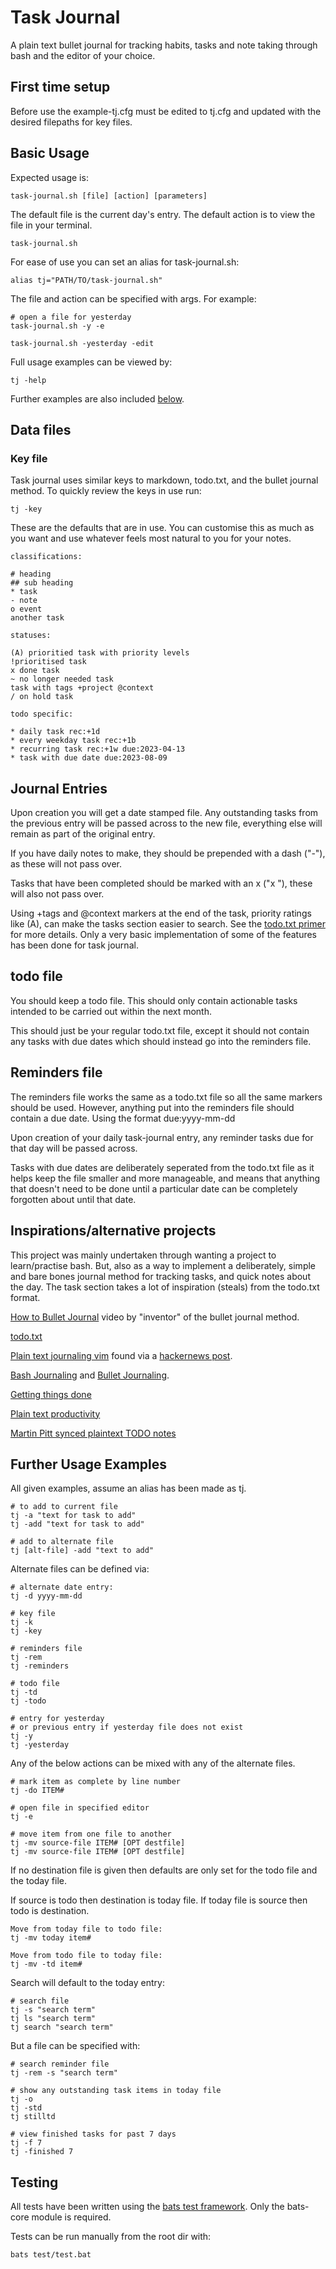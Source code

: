 # Task Journal

A plain text bullet journal for tracking habits, tasks and note taking through bash and the editor of your choice.

## First time setup

Before use the example-tj.cfg must be edited to tj.cfg and updated with the desired filepaths for key files.

## Basic Usage

Expected usage is:
```
task-journal.sh [file] [action] [parameters]
```

The default file is the current day's entry. The default action is to view the file in your terminal.

```
task-journal.sh
```

For ease of use you can set an alias for task-journal.sh:

```
alias tj="PATH/TO/task-journal.sh"
```

The file and action can be specified with args. For example:

```
# open a file for yesterday
task-journal.sh -y -e

task-journal.sh -yesterday -edit
```

Full usage examples can be viewed by:

```
tj -help
```

Further examples are also included [below](#Further).

## Data files

### Key file

Task journal uses similar keys to markdown, todo.txt, and the bullet journal method. To quickly review the keys in use run:

```
tj -key
```

These are the defaults that are in use. You can customise this as much as you want and use whatever feels most natural to you for your notes.

```
classifications:

# heading
## sub heading
* task
- note
o event
another task

statuses:

(A) prioritied task with priority levels
!prioritised task
x done task
~ no longer needed task
task with tags +project @context
/ on hold task

todo specific:

* daily task rec:+1d
* every weekday task rec:+1b
* recurring task rec:+1w due:2023-04-13
* task with due date due:2023-08-09

```

## Journal Entries

Upon creation you will get a date stamped file. Any outstanding tasks from the previous entry will be passed across to the new file, everything else will remain as part of the original entry.

If you have daily notes to make, they should be prepended with a dash ("-"), as these will not pass over.

Tasks that have been completed should be marked with an x ("x "), these will also not pass over.

Using +tags and @context markers at the end of the task, priority ratings like (A), can make the tasks section easier to search. See the [todo.txt primer](https://github.com/todotxt/todo.txt) for more details. Only a very basic implementation of some of the features has been done for task journal.

## todo file

You should keep a todo file. This should only contain actionable tasks intended to be carried out within the next month.

This should just be your regular todo.txt file, except it should not contain any tasks with due dates which should instead go into the reminders file.

## Reminders file

The reminders file works the same as a todo.txt file so all the same markers should be used. However, anything put into the reminders file should contain a due date. Using the format due:yyyy-mm-dd

Upon creation of your daily task-journal entry, any reminder tasks due for that day will be passed across.

Tasks with due dates are deliberately seperated from the todo.txt file as it helps keep the file smaller and more manageable, and means that anything that doesn't need to be done until a particular date can be completely forgotten about until that date.

## Inspirations/alternative projects

This project was mainly undertaken through wanting a project to learn/practise bash. But, also as a way to implement a deliberately, simple and bare bones journal method for tracking tasks, and quick notes about the day. The task section takes a lot of inspiration (steals) from the todo.txt format.

[How to Bullet Journal](https://www.youtube.com/watch?v=fm15cmYU0IM) video by "inventor" of the bullet journal method.

[todo.txt](https://github.com/todotxt/todo.txt)

[Plain text journaling vim](https://peppe.rs/posts/plain_text_journaling/) found via a [hackernews post](https://news.ycombinator.com/item?id=36390405).

[Bash Journaling](https://jodavaho.io/posts/bash-journalling.html) and [Bullet Journaling](https://jodavaho.io/posts/bullet-journalling.html).

[Getting things done](https://gettingthingsdone.com/)

[Plain text productivity](https://plaintext-productivity.net/)

[Martin Pitt synced plaintext TODO notes](https://piware.de/post/2020-09-26-todo-notes/)

## Further Usage Examples

All given examples, assume an alias has been made as tj.

```
# to add to current file
tj -a "text for task to add"
tj -add "text for task to add"

# add to alternate file
tj [alt-file] -add "text to add"
```

Alternate files can be defined via:
```
# alternate date entry:
tj -d yyyy-mm-dd

# key file
tj -k
tj -key

# reminders file
tj -rem
tj -reminders

# todo file
tj -td
tj -todo

# entry for yesterday
# or previous entry if yesterday file does not exist
tj -y
tj -yesterday
```

Any of the below actions can be mixed with any of the alternate files.

```
# mark item as complete by line number
tj -do ITEM#

# open file in specified editor
tj -e

# move item from one file to another
tj -mv source-file ITEM# [OPT destfile]
tj -mv source-file ITEM# [OPT destfile]
```

If no destination file is given then defaults are only set for the todo file and the today file.

If source is todo then destination is today file. If today file is source then todo is destination.

```
Move from today file to todo file:
tj -mv today item#

Move from todo file to today file:
tj -mv -td item#
```

Search will default to the today entry:

```
# search file
tj -s "search term"
tj ls "search term"
tj search "search term"
```

But a file can be specified with:

```
# search reminder file
tj -rem -s "search term"
```

```
# show any outstanding task items in today file
tj -o
tj -std
tj stilltd

# view finished tasks for past 7 days
tj -f 7
tj -finished 7

```

## Testing

All tests have been written using the [bats test framework](https://github.com/bats-core/bats-core). Only the bats-core module is required.

Tests can be run manually from the root dir with:
```
bats test/test.bat
```
